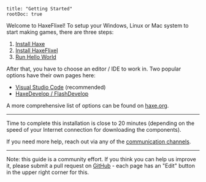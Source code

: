 ```
title: "Getting Started"
rootDoc: true
```

Welcome to HaxeFlixel! To setup your Windows, Linux or Mac system to start making games, there are three steps:

1. [Install Haxe](https://haxe.org/download/version/4.0.0-rc.4/)
2. [Install HaxeFlixel](/documentation/install-haxeflixel)
3. [Run Hello World](/documentation/hello-world)

After that, you have to choose an editor / IDE to work in. Two popular options have their own pages here:

- [Visual Studio Code](/documentation/visual-studio-code) (recommended)
- [HaxeDevelop / FlashDevelop](/documentation/FlashDevelop)

A more comprehensive list of options can be found on [haxe.org](https://haxe.org/documentation/introduction/editors-and-ides.html).

----

Time to complete this installation is close to 20 minutes (depending on the speed of your Internet connection for downloading the components).

If you need more help, reach out via any of the [communication channels](/documentation/community).

----

Note: this guide is a community effort. If you think you can help us improve it, please submit a pull request on 
[GitHub](https://github.com/HaxeFlixel/haxeflixel.com) - each page has an "Edit" button in the upper right corner for this.
